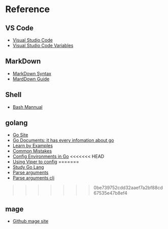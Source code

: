 
# Reference
 
 ## VS Code
 + [Visual Studio Code](https://code.visualstudio.com/docs)
 + [Visual Studio Code Variables](https://code.visualstudio.com/docs/editor/variables-reference)
 
 ## MarkDown
 + [MarkDown Syntax](https://www.markdownguide.org/basic-syntax/)
 + [MardDown Guide](https://about.gitlab.com/handbook/markdown-guide/)
 
 ## Shell
 + [Bash Mannual](https://www.gnu.org/software/bash/manual/bash.html)

 ## golang
 + [Go Site](https://golang.org/)
 + [Go Documents: it has every infomation about go](https://golang.org/doc/)
 + [Learn by Examples](https://gobyexample.com/)
 + [Common Mistakes](http://devs.cloudimmunity.com/gotchas-and-common-mistakes-in-go-golang/)
 + [Config Environments in Go](https://towardsdatascience.com/use-environment-variable-in-your-next-golang-project-39e17c3aaa66)
<<<<<<< HEAD
 + [Using Viper to config](https://www.liwenzhou.com/posts/Go/viper_tutorial/)
=======
 + [Study Go Lang](http://books.studygolang.com/)
 + [Parse arguments ](http://books.studygolang.com/The-Golang-Standard-Library-by-Example/chapter13/13.1.html)
 + [Parse arguments cli](https://github.com/urfave/cli)
>>>>>>> 0be739752cdd32aaef7a2bf88cd67535e47b8ef4

 ## mage
 + [Github mage site](https://github.com/magefile/mage)
